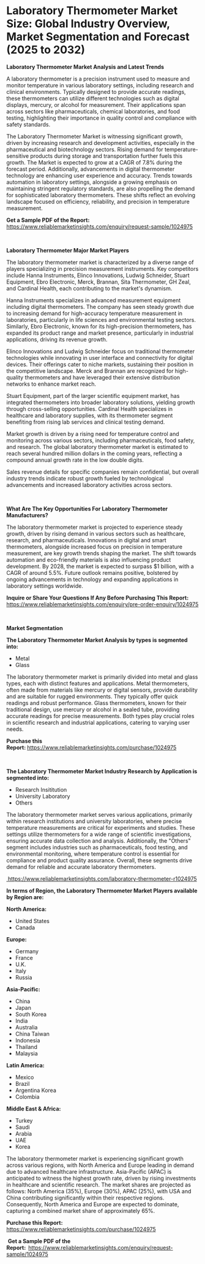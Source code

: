 <p><h1>Laboratory Thermometer Market Size: Global Industry Overview, Market Segmentation and Forecast (2025 to 2032)</h1></p><p><strong>Laboratory Thermometer Market Analysis and Latest Trends</strong></p>
<p><p>A laboratory thermometer is a precision instrument used to measure and monitor temperature in various laboratory settings, including research and clinical environments. Typically designed to provide accurate readings, these thermometers can utilize different technologies such as digital displays, mercury, or alcohol for measurement. Their applications span across sectors like pharmaceuticals, chemical laboratories, and food testing, highlighting their importance in quality control and compliance with safety standards.</p><p>The Laboratory Thermometer Market is witnessing significant growth, driven by increasing research and development activities, especially in the pharmaceutical and biotechnology sectors. Rising demand for temperature-sensitive products during storage and transportation further fuels this growth. The Market is expected to grow at a CAGR of 7.8% during the forecast period. Additionally, advancements in digital thermometer technology are enhancing user experience and accuracy. Trends towards automation in laboratory settings, alongside a growing emphasis on maintaining stringent regulatory standards, are also propelling the demand for sophisticated laboratory thermometers. These shifts reflect an evolving landscape focused on efficiency, reliability, and precision in temperature measurement.</p></p>
<p><strong>Get a Sample PDF of the Report:&nbsp;</strong> <a href="https://www.reliablemarketinsights.com/enquiry/request-sample/1024975?utm_campaign=2179&utm_medium=2&utm_source=Github&utm_content=ia&utm_term=16042025&utm_id=laboratory-thermometer">https://www.reliablemarketinsights.com/enquiry/request-sample/1024975</a></p>
<p>&nbsp;</p>
<p><strong>Laboratory Thermometer Major Market Players</strong></p>
<p><p>The laboratory thermometer market is characterized by a diverse range of players specializing in precision measurement instruments. Key competitors include Hanna Instruments, Elinco Innovations, Ludwig Schneider, Stuart Equipment, Ebro Electronic, Merck, Brannan, Sita Thermometer, GH Zeal, and Cardinal Health, each contributing to the market's dynamism.</p><p>Hanna Instruments specializes in advanced measurement equipment including digital thermometers. The company has seen steady growth due to increasing demand for high-accuracy temperature measurement in laboratories, particularly in life sciences and environmental testing sectors. Similarly, Ebro Electronic, known for its high-precision thermometers, has expanded its product range and market presence, particularly in industrial applications, driving its revenue growth.</p><p>Elinco Innovations and Ludwig Schneider focus on traditional thermometer technologies while innovating in user interface and connectivity for digital devices. Their offerings cater to niche markets, sustaining their position in the competitive landscape. Merck and Brannan are recognized for high-quality thermometers and have leveraged their extensive distribution networks to enhance market reach.</p><p>Stuart Equipment, part of the larger scientific equipment market, has integrated thermometers into broader laboratory solutions, yielding growth through cross-selling opportunities. Cardinal Health specializes in healthcare and laboratory supplies, with its thermometer segment benefiting from rising lab services and clinical testing demand.</p><p>Market growth is driven by a rising need for temperature control and monitoring across various sectors, including pharmaceuticals, food safety, and research. The global laboratory thermometer market is estimated to reach several hundred million dollars in the coming years, reflecting a compound annual growth rate in the low double digits.</p><p>Sales revenue details for specific companies remain confidential, but overall industry trends indicate robust growth fueled by technological advancements and increased laboratory activities across sectors.</p></p>
<p>&nbsp;</p>
<p><strong>What Are The Key Opportunities For Laboratory Thermometer Manufacturers?</strong></p>
<p><p>The laboratory thermometer market is projected to experience steady growth, driven by rising demand in various sectors such as healthcare, research, and pharmaceuticals. Innovations in digital and smart thermometers, alongside increased focus on precision in temperature measurement, are key growth trends shaping the market. The shift towards automation and eco-friendly materials is also influencing product development. By 2028, the market is expected to surpass $1 billion, with a CAGR of around 5.5%. Future outlook remains positive, bolstered by ongoing advancements in technology and expanding applications in laboratory settings worldwide.</p></p>
<p><strong>Inquire or Share Your Questions If Any Before Purchasing This Report:</strong> <a href="https://www.reliablemarketinsights.com/enquiry/pre-order-enquiry/1024975?utm_campaign=2179&utm_medium=2&utm_source=Github&utm_content=ia&utm_term=16042025&utm_id=laboratory-thermometer">https://www.reliablemarketinsights.com/enquiry/pre-order-enquiry/1024975</a></p>
<p>&nbsp;</p>
<p><strong>Market Segmentation</strong></p>
<p><strong>The Laboratory Thermometer Market Analysis by types is segmented into:</strong></p>
<p><ul><li>Metal</li><li>Glass</li></ul></p>
<p><p>The laboratory thermometer market is primarily divided into metal and glass types, each with distinct features and applications. Metal thermometers, often made from materials like mercury or digital sensors, provide durability and are suitable for rugged environments. They typically offer quick readings and robust performance. Glass thermometers, known for their traditional design, use mercury or alcohol in a sealed tube, providing accurate readings for precise measurements. Both types play crucial roles in scientific research and industrial applications, catering to varying user needs.</p></p>
<p><strong>Purchase this Report:&nbsp;</strong><a href="https://www.reliablemarketinsights.com/purchase/1024975?utm_campaign=2179&utm_medium=2&utm_source=Github&utm_content=ia&utm_term=16042025&utm_id=laboratory-thermometer">https://www.reliablemarketinsights.com/purchase/1024975</a></p>
<p>&nbsp;</p>
<p><strong>The Laboratory Thermometer Market Industry Research by Application is segmented into:</strong></p>
<p><ul><li>Research Insititution</li><li>University Laboratory</li><li>Others</li></ul></p>
<p><p>The laboratory thermometer market serves various applications, primarily within research institutions and university laboratories, where precise temperature measurements are critical for experiments and studies. These settings utilize thermometers for a wide range of scientific investigations, ensuring accurate data collection and analysis. Additionally, the "Others" segment includes industries such as pharmaceuticals, food testing, and environmental monitoring, where temperature control is essential for compliance and product quality assurance. Overall, these segments drive demand for reliable and accurate laboratory thermometers.</p></p>
<p><a href="https://www.reliablemarketinsights.com/laboratory-thermometer-r1024975?utm_campaign=2179&utm_medium=2&utm_source=Github&utm_content=ia&utm_term=16042025&utm_id=laboratory-thermometer">&nbsp;https://www.reliablemarketinsights.com/laboratory-thermometer-r1024975</a></p>
<p><strong>In terms of Region, the Laboratory Thermometer Market Players available by Region are:</strong></p>
<p>
    <p> <strong> North America: </strong>
        <ul>
            <li>United States</li>
            <li>Canada</li>
        </ul>
        </p> 
    <p> <strong> Europe: </strong>
        <ul>
            <li>Germany</li>
            <li>France</li>
            <li>U.K.</li>
            <li>Italy</li>
            <li>Russia</li>
        </ul>
        </p> 
    <p> <strong> Asia-Pacific: </strong>
        <ul>
            <li>China</li>
            <li>Japan</li>
            <li>South Korea</li>
            <li>India</li>
            <li>Australia</li>
            <li>China Taiwan</li>
            <li>Indonesia</li>
            <li>Thailand</li>
            <li>Malaysia</li>
        </ul>
        </p> 
    <p> <strong> Latin America: </strong>
        <ul>
            <li>Mexico</li>
            <li>Brazil</li>
            <li>Argentina Korea</li>
            <li>Colombia</li>
        </ul>
        </p> 
    <p> <strong> Middle East & Africa: </strong>
        <ul>
            <li>Turkey</li>
            <li>Saudi</li>
            <li>Arabia</li>
            <li>UAE</li>
            <li>Korea</li>
        </ul>
    </p>
    </p>
<p><p>The laboratory thermometer market is experiencing significant growth across various regions, with North America and Europe leading in demand due to advanced healthcare infrastructure. Asia-Pacific (APAC) is anticipated to witness the highest growth rate, driven by rising investments in healthcare and scientific research. The market shares are projected as follows: North America (35%), Europe (30%), APAC (25%), with USA and China contributing significantly within their respective regions. Consequently, North America and Europe are expected to dominate, capturing a combined market share of approximately 65%.</p></p>
<p><strong>Purchase this Report: </strong><a href="https://www.reliablemarketinsights.com/purchase/1024975?utm_campaign=2179&utm_medium=2&utm_source=Github&utm_content=ia&utm_term=16042025&utm_id=laboratory-thermometer">https://www.reliablemarketinsights.com/purchase/1024975</a></p>
<p>&nbsp;<strong>Get a Sample PDF of the Report:&nbsp;&nbsp;</strong><a href="https://www.reliablemarketinsights.com/enquiry/request-sample/1024975?utm_campaign=2179&utm_medium=2&utm_source=Github&utm_content=ia&utm_term=16042025&utm_id=laboratory-thermometer">https://www.reliablemarketinsights.com/enquiry/request-sample/1024975</a></p>
<p><strong></strong></p>
<p><p></p><p></p><p></p></p>